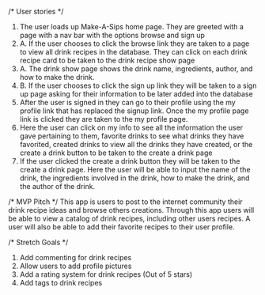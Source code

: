 /* User stories */
1. The user loads up Make-A-Sips home page. They are greeted with a page with a nav bar with the options browse and sign up
2. A. If the user chooses to click the browse link they are taken to a page to view all drink recipes in the database. They can click on each drink recipe card to be taken to the drink recipe show page
3. A. The drink show page shows the drink name, ingredients, author, and how to make the drink.
2. B. If the user chooses to click the sign up link they will be taken to a sign up page asking for their information to be later added into the database
4. After the user is signed in they can go to their profile using the my profile link that has replaced the signup link. Once the my profile page link is clicked they are taken to the my profile page.
5. Here the user can click on my info to see all the information the user gave pertaining to them, favorite drinks to see what drinks they have favorited, created drinks to view all the drinks they have created, or the create a drink button to be taken to the create a drink page
6. If the user clicked the create a drink button they will be taken to the create a drink page. Here the user will be able to input the name of the drink, the ingredients involved in the drink, how to make the drink, and the author of the drink.



/* MVP Pitch */
This app is users to post to the internet community their drink recipe ideas and browse others creations. Through this app users will be able to view a catalog of drink recipes, including other users recipes. A user will also be able to add their favorite recipes to their user profile.



/* Stretch Goals */
1. Add commenting for drink recipes
2. Allow users to add profile pictures
3. Add a rating system for drink recipes (Out of 5 stars)
4. Add tags to drink recipes